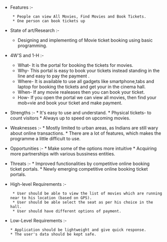 * Features :-
     
       * People can view All Movies, Find Movies and Book Tickets.
       * One person can book tickets up

* State of art/Research :-
     
    * Designing and implementing of Movie ticket booking using basic programming.

* 4W'S and 1-H :-
    
    * What- It is the portal for booking the tickets for movies.
    * Why- This portal is easy to book your tickets instead standing in the line and easy to pay the payment .
    * Where- It is available to use all gadgets like smartphone,tabs and laptop for booking the tickets and   get your in the cinema hall. 
    * When- If any movie realeases then you can book your ticket.
    * How- If you open the portal we can view all movies, then find your mob=vie and book your ticket and make payment. 

* Strengths :-
       * It's easy to use and understand.
       * Physical tickets- to count visitors
       * Always up to speed on upcoming movies.

* Weaknesses :-
       * Mostly limited to urban areas, as Indians are still wary about online transactions.
       * There are a lot of features, which makes the programme a little difficult to use.

* Opportunities :-
       * Make some of the options more intuitive
       * Acquiring more partnerships with various bussiness entities.

* Threats :- 
       * Improved functionalities by competitive online booking ticket portals.
       * Newly emerging competitive online booking ticket portals.

* High-level Requirements :-

       * User should be able to view the list of movies which are running near to his location (based on GPS).
       * User should be able select the seat as per his choice in the hall.
       * User should have different options of payment.

* Low-Level Requirements :-

      * Application should be lightweight and give quick response.
      * The user's data should be kept safe.
 